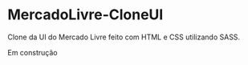 # MercadoLivre-CloneUI
 Clone da UI do Mercado Livre feito com HTML e CSS utilizando SASS.
 
 Em construção
